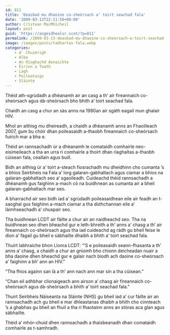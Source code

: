 ```yaml
---
id: 811
title: 'Deasbad mu dhaoine co-sheòrsach a’ toirt seachad fala'
date: '2009-03-13T22:11:56+00:00'
author: Crìstean MacMhìcheil
layout: post
guid: 'https://angeidhealur.scot/?p=811'
permalink: /2009-03-13-deasbad-mu-dhaoine-co-sheorsach-a-toirt-seachad-fala/
image: /images/posts/tabhartas-fala.webp
categories:
    - A' Chuimrigh
    - Alba
    - An Rìoghachd Aonaichte
    - Èirinn a Tuath
    - Lagh
    - Poileataigs
    - Slàinte
---
```


Thèid ath-sgrùdadh a dhèanamh air an casg a th’ air fireannaich co-sheòrsach agus dà-sheòrsach bho bhith a’ toirt seachad fala.

Chaidh an casg a chur an sàs anns na 1980an air sgàth eagail mun ghalair HIV.

Mhol an aithisg mu dheireadh, a chaidh a dhèanamh anns an Fhaoilleach 2007, gum bu chòir dhan poileasaidh a-thaobh fireannaich co-sheòrsach fuirich mar a bha e.

Thèid an rannsachadh ùr a dhèanamh le comataidh comhairle neo-eisimeileach a tha an urra ri comhairle a thoirt dhan riaghaltas a-thaobh cùisean fala, ceallain agus buill.

Bidh an aithisg ùr a’ toirt a-steach fiosrachadh mu dheidhinn cho cumanta ’s a bhios Seirbheis na Fala a’ lorg galaran-gabhaltach agus ciamar a bhios na galaran-gabhaltach seo a’ sgaoileadh. Cuideachd thèid rannsachadh a dhèanamh gus faighinn a-mach cò na buidhnean as cumanta air a bheil galaran-gabhaltach mar seo.

A bharrachd air seo bidh iad a’ sgrùdadh poileasaidhean eile air feadh an t-saoghal gus faighinn a-mach ciamar a tha dùthchannan eile a’ làimhseachadh a’ chuspair seo.

Tha buidhnean LCDT air fàilte a chur air an naidheachd seo. Tha na buidhnean seo dhen bheachd gur e leth-bhreith a th’ anns a’ chasg a th’ air fireannaich co-sheòrsach agus tha iad cuideachd ag ràdh gu bheil feise le dìon a’ fàgail gu bheil e sàbhailte dhaibh a bhith a’ toirt seachad fala.

Thuirt labhraiche bhon Lìonra LCDT: “‘S e poileasaidh seann-fhasanta a th’ anns a’ chasg, a chaidh a chur an gnìomh bho chionn deicheadan nuair a bha daoine dhen bheachd gur e galair nach biodh ach daoine co-sheòrsach a’ faighinn a bh’ ann an HIV.”

“Tha fhios againn san là a th’ ann nach ann mar sin a tha cùisean.”

“Chan eil adhbhar clionaigeach ann airson a’ chasg air fireannaich co-sheòrsach agus dà-sheòrsach a bhith a’ toirt seachad fala.”

Thuirt Seirbheis Nàiseanta na Slàinte (NHS) gu bheil iad a’ cur fàilte air an rannsachadh ach gu bheil e mar dhleastanas dhaibh a bhith cho cinnteach ’s a ghabhas gu bheil an fhuil a tha ri fhaotainn anns an stòras aca glan agus sàbhailte.

Thèid a’ mhòr-chuid dhen rannsachadh a thaisbeanadh dhan comataidh comhairle as t-samhradh.
